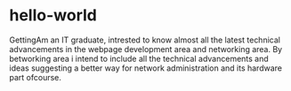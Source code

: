 # hello-world
GettingAm an IT graduate, intrested to know almost all the latest technical advancements in the webpage development area and networking area. By betworking area i intend to include all the technical advancements and ideas suggesting a better way for network administration and its hardware part ofcourse.
